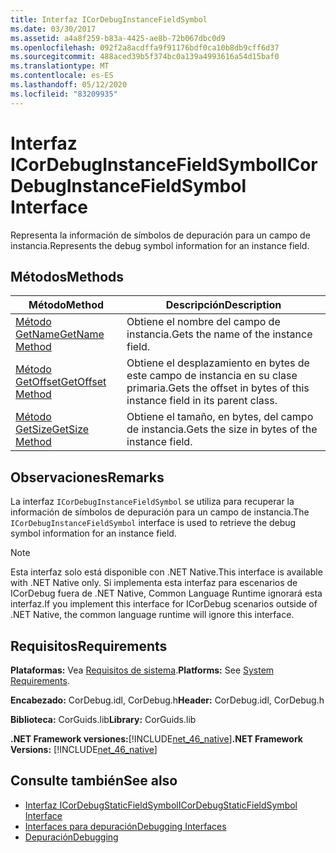```yaml
---
title: Interfaz ICorDebugInstanceFieldSymbol
ms.date: 03/30/2017
ms.assetid: a4a8f259-b83a-4425-ae8b-72b067dbc0d9
ms.openlocfilehash: 092f2a8acdffa9f91176bdf0ca10b8db9cff6d37
ms.sourcegitcommit: 488aced39b5f374bc0a139a4993616a54d15baf0
ms.translationtype: MT
ms.contentlocale: es-ES
ms.lasthandoff: 05/12/2020
ms.locfileid: "83209935"
---
```

# <a name="icordebuginstancefieldsymbol-interface"></a><span data-ttu-id="42c21-102">Interfaz ICorDebugInstanceFieldSymbol</span><span class="sxs-lookup"><span data-stu-id="42c21-102">ICorDebugInstanceFieldSymbol Interface</span></span>
<span data-ttu-id="42c21-103">Representa la información de símbolos de depuración para un campo de instancia.</span><span class="sxs-lookup"><span data-stu-id="42c21-103">Represents the debug symbol information for an instance field.</span></span>  
  
## <a name="methods"></a><span data-ttu-id="42c21-104">Métodos</span><span class="sxs-lookup"><span data-stu-id="42c21-104">Methods</span></span>  
  
|<span data-ttu-id="42c21-105">Método</span><span class="sxs-lookup"><span data-stu-id="42c21-105">Method</span></span>|<span data-ttu-id="42c21-106">Descripción</span><span class="sxs-lookup"><span data-stu-id="42c21-106">Description</span></span>|  
|------------|-----------------|  
|[<span data-ttu-id="42c21-107">Método GetName</span><span class="sxs-lookup"><span data-stu-id="42c21-107">GetName Method</span></span>](icordebuginstancefieldsymbol-getname-method.md)|<span data-ttu-id="42c21-108">Obtiene el nombre del campo de instancia.</span><span class="sxs-lookup"><span data-stu-id="42c21-108">Gets the name of the instance field.</span></span>|  
|[<span data-ttu-id="42c21-109">Método GetOffset</span><span class="sxs-lookup"><span data-stu-id="42c21-109">GetOffset Method</span></span>](icordebuginstancefieldsymbol-getoffset-method.md)|<span data-ttu-id="42c21-110">Obtiene el desplazamiento en bytes de este campo de instancia en su clase primaria.</span><span class="sxs-lookup"><span data-stu-id="42c21-110">Gets the offset in bytes of this instance field in its parent class.</span></span>|  
|[<span data-ttu-id="42c21-111">Método GetSize</span><span class="sxs-lookup"><span data-stu-id="42c21-111">GetSize Method</span></span>](icordebuginstancefieldsymbol-getsize-method.md)|<span data-ttu-id="42c21-112">Obtiene el tamaño, en bytes, del campo de instancia.</span><span class="sxs-lookup"><span data-stu-id="42c21-112">Gets the size in bytes of the instance field.</span></span>|  
  
## <a name="remarks"></a><span data-ttu-id="42c21-113">Observaciones</span><span class="sxs-lookup"><span data-stu-id="42c21-113">Remarks</span></span>  
 <span data-ttu-id="42c21-114">La interfaz `ICorDebugInstanceFieldSymbol` se utiliza para recuperar la información de símbolos de depuración para un campo de instancia.</span><span class="sxs-lookup"><span data-stu-id="42c21-114">The `ICorDebugInstanceFieldSymbol` interface is used to retrieve the debug symbol information for an instance field.</span></span>  
  
> [!NOTE]
> <span data-ttu-id="42c21-115">Esta interfaz solo está disponible con .NET Native.</span><span class="sxs-lookup"><span data-stu-id="42c21-115">This interface is available with .NET Native only.</span></span> <span data-ttu-id="42c21-116">Si implementa esta interfaz para escenarios de ICorDebug fuera de .NET Native, Common Language Runtime ignorará esta interfaz.</span><span class="sxs-lookup"><span data-stu-id="42c21-116">If you implement this interface for ICorDebug scenarios outside of .NET Native, the common language runtime will ignore this interface.</span></span>  
  
## <a name="requirements"></a><span data-ttu-id="42c21-117">Requisitos</span><span class="sxs-lookup"><span data-stu-id="42c21-117">Requirements</span></span>  
 <span data-ttu-id="42c21-118">**Plataformas:** Vea [Requisitos de sistema](../../get-started/system-requirements.md).</span><span class="sxs-lookup"><span data-stu-id="42c21-118">**Platforms:** See [System Requirements](../../get-started/system-requirements.md).</span></span>  
  
 <span data-ttu-id="42c21-119">**Encabezado:** CorDebug.idl, CorDebug.h</span><span class="sxs-lookup"><span data-stu-id="42c21-119">**Header:** CorDebug.idl, CorDebug.h</span></span>  
  
 <span data-ttu-id="42c21-120">**Biblioteca:** CorGuids.lib</span><span class="sxs-lookup"><span data-stu-id="42c21-120">**Library:** CorGuids.lib</span></span>  
  
 <span data-ttu-id="42c21-121">**.NET Framework versiones:**[!INCLUDE[net_46_native](../../../../includes/net-46-native-md.md)]</span><span class="sxs-lookup"><span data-stu-id="42c21-121">**.NET Framework Versions:** [!INCLUDE[net_46_native](../../../../includes/net-46-native-md.md)]</span></span>  
  
## <a name="see-also"></a><span data-ttu-id="42c21-122">Consulte también</span><span class="sxs-lookup"><span data-stu-id="42c21-122">See also</span></span>

- [<span data-ttu-id="42c21-123">Interfaz ICorDebugStaticFieldSymbol</span><span class="sxs-lookup"><span data-stu-id="42c21-123">ICorDebugStaticFieldSymbol Interface</span></span>](icordebugstaticfieldsymbol-interface.md)
- [<span data-ttu-id="42c21-124">Interfaces para depuración</span><span class="sxs-lookup"><span data-stu-id="42c21-124">Debugging Interfaces</span></span>](debugging-interfaces.md)
- [<span data-ttu-id="42c21-125">Depuración</span><span class="sxs-lookup"><span data-stu-id="42c21-125">Debugging</span></span>](index.md)
